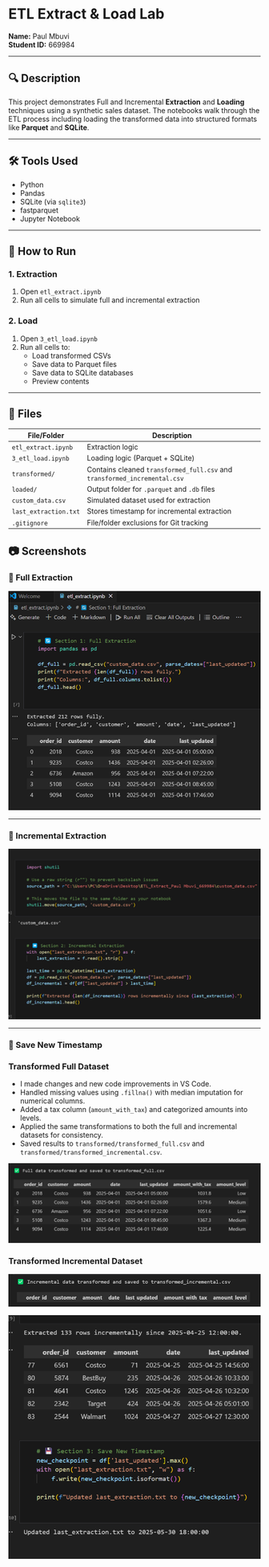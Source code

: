 # ETL Extract & Load Lab

**Name:** Paul Mbuvi  
**Student ID:** 669984  

---

## 🔍 Description
This project demonstrates Full and Incremental **Extraction** and **Loading** techniques using a synthetic sales dataset. The notebooks walk through the ETL process including loading the transformed data into structured formats like **Parquet** and **SQLite**.

---

## 🛠️ Tools Used
- Python
- Pandas
- SQLite (via `sqlite3`)
- fastparquet
- Jupyter Notebook

---

## 🚀 How to Run

### 1. Extraction
1. Open `etl_extract.ipynb`
2. Run all cells to simulate full and incremental extraction

### 2. Load
1. Open `3_etl_load.ipynb`
2. Run all cells to:
   - Load transformed CSVs
   - Save data to Parquet files
   - Save data to SQLite databases
   - Preview contents

---

## 📁 Files

| File/Folder                 | Description                                  |
|----------------------------|----------------------------------------------|
| `etl_extract.ipynb`        | Extraction logic                             |
| `3_etl_load.ipynb`         | Loading logic (Parquet + SQLite)             |
| `transformed/`             | Contains cleaned `transformed_full.csv` and `transformed_incremental.csv` |
| `loaded/`                  | Output folder for `.parquet` and `.db` files |
| `custom_data.csv`          | Simulated dataset used for extraction        |
| `last_extraction.txt`      | Stores timestamp for incremental extraction  |
| `.gitignore`               | File/folder exclusions for Git tracking      |

## 📷 Screenshots

### 🧾 Full Extraction

![Full Extraction](full_extraction.png)

---

### 🔁 Incremental Extraction

![Incremental Extraction](incremental_extraction.png)

---

### 💾 Save New Timestamp

### Transformed Full Dataset

- I made changes and new code improvements in VS Code.
- Handled missing values using `.fillna()` with median imputation for numerical columns.
- Added a tax column (`amount_with_tax`) and categorized amounts into levels.
- Applied the same transformations to both the full and incremental datasets for consistency.
- Saved results to `transformed/transformed_full.csv` and `transformed/transformed_incremental.csv`.

![Transformed Full](transformed_full.png)

### Transformed Incremental Dataset

![Transformed Incremental](transformed_incremental.png)

![Save Timestamp](save_timestamp.png)

